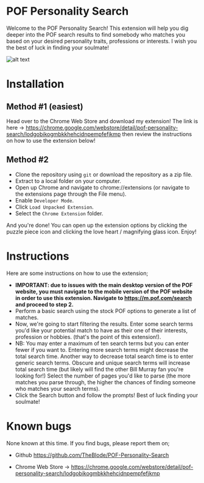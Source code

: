 # POF Personality Search
Welcome to the POF Personality Search! This extension will help you dig deeper into the POF search results to find somebody who matches you based on your desired personality traits, professions or interests. I wish you the best of luck in finding your soulmate!

![alt text](https://i.imgur.com/bPT4ABn.png)

# Installation
## Method #1 (easiest)
Head over to the Chrome Web Store and download my extension! The link is here -> https://chrome.google.com/webstore/detail/pof-personality-search/lodgobikogmbkkhehcidnpempfefjkmp then review the instructions on how to use the extension below!

## Method #2
- Clone the repository using `git` or download the repository as a zip file.
- Extract to a local folder on your computer.
- Open up Chrome and navigate to chrome://extensions (or navigate to the extensions page through the File menu).
- Enable `Developer Mode`.
- Click `Load Unpacked Extension`.
- Select the `Chrome Extension` folder.

And you're done! You can open up the extension options by clicking the puzzle piece icon and clicking the love heart / magnifying glass icon. Enjoy!

# Instructions

Here are some instructions on how to use the extension;

- **IMPORTANT: due to issues with the main desktop version of the POF website, you must navigate to the mobile version of the POF website in order to use this extension. Navigate to https://m.pof.com/search and proceed to step 2.**
- Perform a basic search using the stock POF options to generate a list of matches.
- Now, we're going to start filtering the results. Enter some search terms you'd like your potential match to have as their one of their interests, profession or hobbies. (that's the point of this extension!).
- NB: You may enter a maximum of ten search terms but you can enter fewer if you want to. Entering more search terms might decrease the total search time. Another way to decrease total search time is to enter generic search terms. Obscure and unique search terms will increase total search time (but likely will find the other Bill Murray fan you're looking for!)
Select the number of pages you'd like to parse (the more matches you parse through, the higher the chances of finding someone who matches your search terms).
- Click the Search button and follow the prompts! Best of luck finding your soulmate!

# Known bugs
None known at this time. If you find bugs, please report them on;

- Github https://github.com/TheBlode/POF-Personality-Search

- Chrome Web Store -> https://chrome.google.com/webstore/detail/pof-personality-search/lodgobikogmbkkhehcidnpempfefjkmp